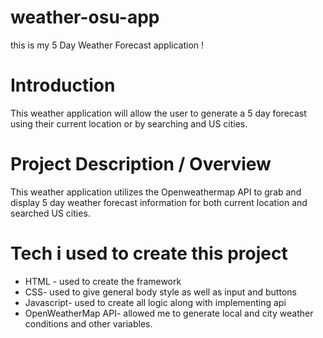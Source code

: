 # weather-osu-app
this is my 5 Day Weather Forecast application !

# Introduction
This weather application will allow the user to generate a 5 day forecast using their current location or by searching and US cities.

# Project Description / Overview
This weather application utilizes the Openweathermap API to grab and display 5 day weather forecast information for both current location and searched  US cities.

# Tech i used to create this project 
* HTML - used to create the framework 
* CSS- used to give general body style as well as input and buttons
* Javascript- used to create all logic along with implementing api
* OpenWeatherMap API- allowed me to generate local and city weather conditions and other variables. 
